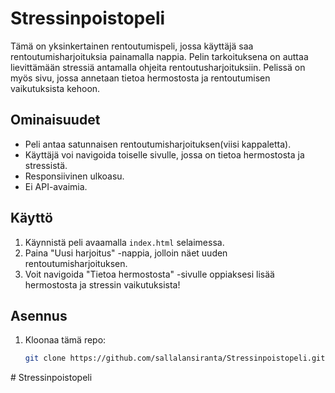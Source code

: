 # Stressinpoistopeli

Tämä on yksinkertainen rentoutumispeli, jossa käyttäjä saa rentoutumisharjoituksia painamalla nappia. Pelin tarkoituksena on auttaa lievittämään stressiä antamalla ohjeita rentoutusharjoituksiin. Pelissä on myös sivu, jossa annetaan tietoa hermostosta ja rentoutumisen vaikutuksista kehoon.

## Ominaisuudet
- Peli antaa satunnaisen rentoutumisharjoituksen(viisi kappaletta).
- Käyttäjä voi navigoida toiselle sivulle, jossa on tietoa hermostosta ja stressistä.
- Responsiivinen ulkoasu.
- Ei API-avaimia.

## Käyttö
1. Käynnistä peli avaamalla `index.html` selaimessa.
2. Paina "Uusi harjoitus" -nappia, jolloin näet uuden rentoutumisharjoituksen.
3. Voit navigoida "Tietoa hermostosta" -sivulle oppiaksesi lisää hermostosta ja stressin vaikutuksista!

## Asennus
1. Kloonaa tämä repo:
   ```bash
   git clone https://github.com/sallalansiranta/Stressinpoistopeli.git
#   S t r e s s i n p o i s t o p e l i  
 